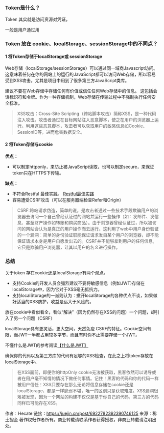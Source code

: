 ### Token是什么？

Token 其实就是访问资源对凭证。

一般是用户通过用

### Token 放在 cookie、localStorage、sessionStorage中的不同点？

#### 1 将Token存储于localStorage或 sessionStorage

Web存储（localStorage/sessionStorage）可以通过同一域商Javascript访问。这意味着任何在你的网站上的运行的JavaScript都可以访问Web存储，所以容易受到XSS攻击。尤其是项目中用到了很多第三方JavaScript类库。

建议不要在Web存储中存储任何有价值或信任任何Web存储中的信息。 这包括会话标识符和令牌。作为一种存储机制，Web存储在传输过程中不强制执行任何安全标准。

>XSS攻击：Cross-Site Scripting（跨站脚本攻击）简称XSS，是一种代码注入攻击。攻击者通过在目标网站注入恶意脚本，使之在用户的浏览器上运行。利用这些恶意脚本，攻击者可以获取用户的敏感信息如Cookie、SessionID等，进而危害数据安全。

#### 2 将Token存储与cookie

**优点：**

- 可以制定httponly，来防止被JavaScript读取，也可以制定secure，来保证token只在HTTPS下传输。

**缺点：**

- 不符合Restful 最佳实践。 [Restful最佳实践](https://juejin.cn/post/6844903941403049998)
- 容易遭受CSRF攻击（可以在服务器端检查Refer和Origin）

>CSRF:跨站请求伪造，简单的说，是攻击者通过一些技术手段欺骗用户的浏览器去访问一个自己曾经认证过的网站并运行一些操作（如：发邮件、发信息、甚至财产操作如转账和购买商品）。由于浏览器曾经认证过，所以被访问的网站会认为是真正的用户操作而去运行。这利用了web中用户身份验证的一个漏洞：简单的身份验证职能保证请求发自某个用户的浏览器，却不能保证请求本身是用户自愿发出去的。CSRF并不能够拿到用户的任何信息，它只是欺骗用户浏览器，让其以用户的名义进行操作。

### 总结

关于token 存在cookie还是localStorage有两个观点。

- 支持Cookie的开发人员会强烈建议不要将敏感信息（例如JWT)存储在localStorage中，因为它对于XSS毫无抵抗力。
- 支持localStorage的一派则认为：撇开localStorage的各种优点不谈，如果做好适当的XSS防护，收益是远大于风险的。

放在cookie中看似看全，看似“解决”（因为仍然存在XSS的问题）一个问题，却引入了另一个问题（CSRF）

localStorage具有更灵活，更大空间，天然免疫 CSRF的特征。Cookie空间有限，而JWT一半都占用较多字节，而且有时你不止需要存储一个JWT。

不懂什么是JWT的参考阅读[【什么是JWT】](https://juejin.cn/post/6909767910818840583)

确保你的代码以及第三方库的代码有足够的XSS检查，在此之上将token存放在localStorage中。

> 在XSS面前，即便你的httpOnly cookie无法被获取，黑客依然可以诱导或者在用户毫不知情的情况下做任何事情。记住！黑客的代码和你的代码一样被用户信任！XSS只要存在那么无论将信息存储在cookie还是localStorage，都是一样脆弱不堪，唯一的区别只是获取难度。XSS漏洞很难被发现，因为一个网站的构建不仅仅是基于你自己的代码，第三方的代码同样已可能存在XSS。


作者：Hecate
链接：https://juejin.cn/post/6922782392390746125
来源：稀土掘金
著作权归作者所有。商业转载请联系作者获得授权，非商业转载请注明出处。